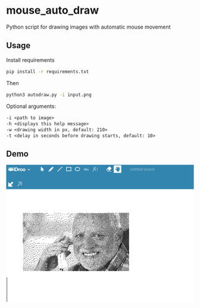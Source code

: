 # mouse_auto_draw
Python script for drawing images with automatic mouse movement

## Usage
Install requirements

```bash
pip install -r requirements.txt
```
Then
```bash
python3 autodraw.py -i input.png
```
Optional arguments:
```
-i <path to image>
-h <displays this help message>
-w <drawing width in px, default: 210>
-t <delay in seconds before drawing starts, default: 10>
```
## Demo
![demo](demo.png)